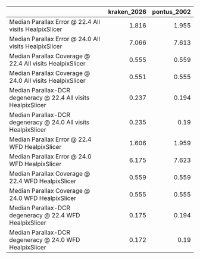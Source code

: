 |                                                                |   kraken_2026 |   pontus_2002 |
|:---------------------------------------------------------------|--------------:|--------------:|
| Median Parallax Error @ 22.4 All visits HealpixSlicer          |         1.816 |         1.955 |
| Median Parallax Error @ 24.0 All visits HealpixSlicer          |         7.066 |         7.613 |
| Median Parallax Coverage @ 22.4 All visits HealpixSlicer       |         0.555 |         0.559 |
| Median Parallax Coverage @ 24.0 All visits HealpixSlicer       |         0.551 |         0.555 |
| Median Parallax-DCR degeneracy @ 22.4 All visits HealpixSlicer |         0.237 |         0.194 |
| Median Parallax-DCR degeneracy @ 24.0 All visits HealpixSlicer |         0.235 |         0.19  |
| Median Parallax Error @ 22.4 WFD HealpixSlicer                 |         1.606 |         1.959 |
| Median Parallax Error @ 24.0 WFD HealpixSlicer                 |         6.175 |         7.623 |
| Median Parallax Coverage @ 22.4 WFD HealpixSlicer              |         0.559 |         0.559 |
| Median Parallax Coverage @ 24.0 WFD HealpixSlicer              |         0.555 |         0.555 |
| Median Parallax-DCR degeneracy @ 22.4 WFD HealpixSlicer        |         0.175 |         0.194 |
| Median Parallax-DCR degeneracy @ 24.0 WFD HealpixSlicer        |         0.172 |         0.19  |
